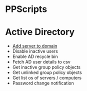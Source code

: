 # PPScripts


# Active Directory 

 - [Add server to domain](/AD/AddServerToDomain.ps1)
 - Disable inactive users
 - Enable AD recycle bin
 - Fetch AD user details to csv
 - Get inactive group policy objects
 - Get unlinked group policy objects
 - Get list os of servers / computers
 - Password change notification

